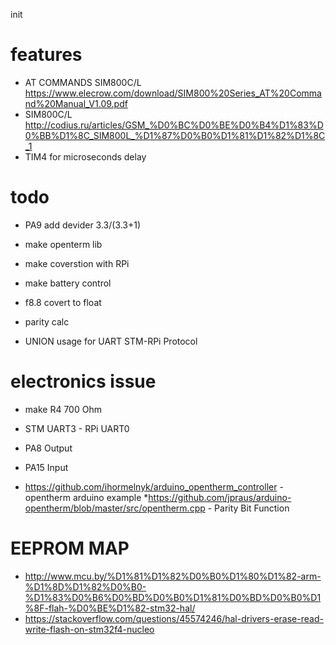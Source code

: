 init
# features
* AT COMMANDS SIM800C/L https://www.elecrow.com/download/SIM800%20Series_AT%20Command%20Manual_V1.09.pdf
* SIM800C/L http://codius.ru/articles/GSM_%D0%BC%D0%BE%D0%B4%D1%83%D0%BB%D1%8C_SIM800L_%D1%87%D0%B0%D1%81%D1%82%D1%8C_1
* TIM4 for microseconds delay 
# todo

* PA9 add devider 3.3/(3.3+1)

* make openterm lib
* make coverstion with RPi
* make battery control

* f8.8 covert to float
* parity calc

* UNION usage for UART STM-RPi Protocol

# electronics issue
* make R4 700 Ohm
* STM UART3 - RPi UART0

* PA8 Output
* PA15 Input



* https://github.com/ihormelnyk/arduino_opentherm_controller - opentherm arduino example
*https://github.com/jpraus/arduino-opentherm/blob/master/src/opentherm.cpp - Parity Bit Function


# EEPROM MAP

* http://www.mcu.by/%D1%81%D1%82%D0%B0%D1%80%D1%82-arm-%D1%8D%D1%82%D0%B0-%D1%83%D0%B6%D0%BD%D0%B0%D1%81%D0%BD%D0%B0%D1%8F-flah-%D0%BE%D1%82-stm32-hal/
* https://stackoverflow.com/questions/45574246/hal-drivers-erase-read-write-flash-on-stm32f4-nucleo

